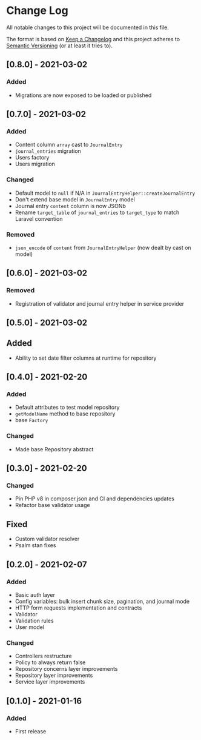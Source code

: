 # Change Log
All notable changes to this project will be documented in this file.

The format is based on [Keep a Changelog](http://keepachangelog.com/)
and this project adheres to [Semantic Versioning](http://semver.org/) (or at least it tries to).

## [0.8.0] - 2021-03-02
### Added
- Migrations are now exposed to be loaded or published

## [0.7.0] - 2021-03-02
### Added
- Content column `array` cast to `JournalEntry`
- `journal_entries` migration
- Users factory
- Users migration
### Changed
- Default model to `null` if N/A in `JournalEntryHelper::createJournalEntry`
- Don't extend base model in `JournalEntry` model
- Journal entry `content` column is now JSONb
- Rename `target_table` of `journal_entries` to `target_type` to match Laravel convention
### Removed
- `json_encode` of `content` from `JournalEntryHelper` (now dealt by cast on model)

## [0.6.0] - 2021-03-02
### Removed
- Registration of validator and journal entry helper in service provider

## [0.5.0] - 2021-03-02
## Added
- Ability to set date filter columns at runtime for repository

## [0.4.0] - 2021-02-20
### Added
- Default attributes to test model repository
- `getModelName` method to base repository
- base `Factory`
### Changed
- Made base Repository abstract

## [0.3.0] - 2021-02-20
### Changed
- Pin PHP v8 in composer.json and CI and dependencies updates
- Refactor base validator usage
## Fixed
- Custom validator resolver
- Psalm stan fixes

## [0.2.0] - 2021-02-07
### Added
- Basic auth layer
- Config variables: bulk insert chunk size, pagination, and journal mode
- HTTP form requests implementation and contracts
- Validator
- Validation rules
- User model
### Changed
- Controllers restructure
- Policy to always return false
- Repository concerns layer improvements
- Repository layer improvements
- Service layer improvements

## [0.1.0] - 2021-01-16
### Added
- First release

